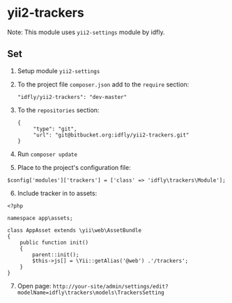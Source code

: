 # yii2-trackers

Note: This module uses `yii2-settings` module by idfly.

## Set

1. Setup module `yii2-settings`

2. To the project file `composer.json` add to the `require` section:

      `"idfly/yii2-trackers": "dev-master"`

3. To the `repositories` section:
      ```
      {
           "type": "git",
           "url": "git@bitbucket.org:idfly/yii2-trackers.git"
      }
      ```

4. Run `composer update`

5. Place to the project's configuration file:

```
$config['modules']['trackers'] = ['class' => 'idfly\trackers\Module'];
```

6. Include tracker in to assets:

```
<?php

namespace app\assets;

class AppAsset extends \yii\web\AssetBundle
{
    public function init()
    {
        parent::init();
        $this->js[] = \Yii::getAlias('@web') .'/trackers';
    }
}
```

7. Open page:
`http://your-site/admin/settings/edit?modelName=idfly\trackers\models\TrackersSetting`